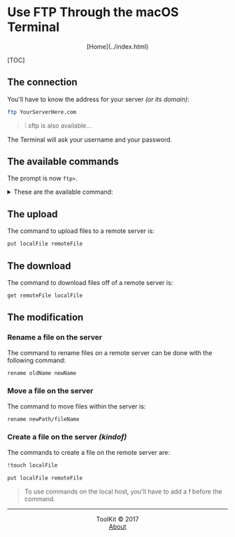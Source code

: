 # Use FTP Through the macOS Terminal
<center>[Home](../index.html)</center>

[TOC]

## The connection
You'll have to know the address for your server _(or its domain)_:

```bash
ftp YourServerHere.com
```
> ❕ sftp is also available...

The Terminal will ask your username and your password.

## The available commands
The prompt is now ```ftp>```.  

<details><summary>These are the available command:</summary>

- The basics:
    - ```ls```, to list the files and directories in the current directory

    - ```cd```, to change of directory

    - ```quit``` or ```exit```, to end your ftp session 

- The upload:
    - ```put```, to upload a file to the server

    - ```mput```, to upload multiple files on the server

- The download:
    - ```get```, to download a file from the server

    - ```mget```, to download multiple files on the server

- The modification:
    - ```mkdir```, to create a new folder

    - ```rename```, to rename/move a file

    - ```delete```, to delete a file
    > You'll have to use ```rm``` if you're using SFTP

    - ```!touch```, to create a file
</details>

## The upload

The command to upload files to a remote server is:

```bash
put localFile remoteFile
```

## The download

The command to download files off of a remote server is:

```bash
get remoteFile localFile
```

## The modification

### Rename a file on the server

The command to rename files on a remote server can be done with the following command:

```bash
rename oldName newName
```

### Move a file on the server

The command to move files within the server is:

```bash
rename newPath/fileName
```

### Create a file on the server _(kindof)_

The commands to create a file on the remote server are:

```bash
!touch localFile

put localFile remoteFile
```

> To use commands on the local host, you'll have to add a _**!**_ before the command.


***

<center>ToolKit © <!--[if IE 8]>2017<![endif]--><!--[if !IE 8]> -->2017 <span id="currentYear"></span><!-- <![endif]--></center><center><a href="https://alexandre-ducobu.com/En">About</a> </center>
